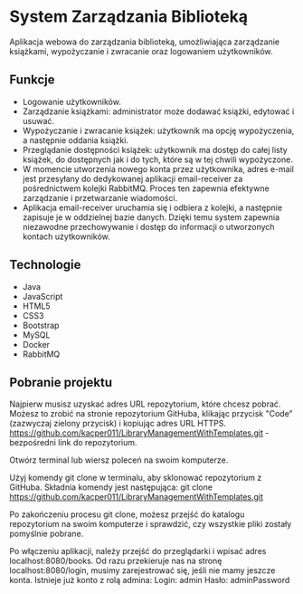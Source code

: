 # System Zarządzania Biblioteką

Aplikacja webowa do zarządzania biblioteką, umożliwiająca zarządzanie książkami, wypożyczanie i zwracanie oraz logowaniem użytkowników.

## Funkcje

- Logowanie użytkowników.
- Zarządzanie książkami: administrator może dodawać książki, edytować i usuwać.
- Wypożyczanie i zwracanie książek: użytkownik ma opcję wypożyczenia, a następnie oddania książki.
- Przeglądanie dostępności książek: użytkownik ma dostęp do całej listy książek, do dostępnych jak i do tych, które są w tej chwili wypożyczone.
- W momencie utworzenia nowego konta przez użytkownika, adres e-mail jest przesyłany do dedykowanej aplikacji email-receiver za pośrednictwem kolejki RabbitMQ. Proces ten zapewnia efektywne zarządzanie i przetwarzanie wiadomości.
- Aplikacja email-receiver uruchamia się i odbiera z kolejki, a następnie zapisuje je w oddzielnej bazie danych. Dzięki temu system zapewnia niezawodne przechowywanie i dostęp do informacji o utworzonych kontach użytkowników.

## Technologie

- Java
- JavaScript
- HTML5
- CSS3
- Bootstrap
- MySQL
- Docker
- RabbitMQ

## Pobranie projektu
Najpierw musisz uzyskać adres URL repozytorium, które chcesz pobrać. Możesz to zrobić na stronie repozytorium GitHuba, klikając przycisk "Code" (zazwyczaj zielony przycisk) i kopiując adres URL HTTPS.
https://github.com/kacper011/LibraryManagementWithTemplates.git - bezpośredni link do repozytorium.

Otwórz terminal lub wiersz poleceń na swoim komputerze.

Użyj komendy git clone w terminalu, aby sklonować repozytorium z GitHuba. Składnia komendy jest następująca:
git clone https://github.com/kacper011/LibraryManagementWithTemplates.git

Po zakończeniu procesu git clone, możesz przejść do katalogu repozytorium na swoim komputerze i sprawdzić, czy wszystkie pliki zostały pomyślnie pobrane.

Po włączeniu aplikacji, należy przejść do przeglądarki i wpisać adres localhost:8080/books. Od razu przekieruje nas na stronę localhost:8080/login, musimy zarejestrować się, jeśli nie mamy jeszcze konta.
Istnieje już konto z rolą admina: 
Login: admin
Hasło: adminPassword

